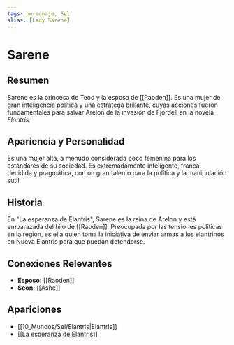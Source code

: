 ```yaml
---
tags: personaje, Sel
alias: [Lady Sarene]
---
```


# Sarene

## Resumen
Sarene es la princesa de Teod y la esposa de [[Raoden]]. Es una mujer de gran inteligencia política y una estratega brillante, cuyas acciones fueron fundamentales para salvar Arelon de la invasión de Fjordell en la novela *Elantris*.

## Apariencia y Personalidad
Es una mujer alta, a menudo considerada poco femenina para los estándares de su sociedad. Es extremadamente inteligente, franca, decidida y pragmática, con un gran talento para la política y la manipulación sutil.

## Historia
En "La esperanza de Elantris", Sarene es la reina de Arelon y está embarazada del hijo de [[Raoden]]. Preocupada por las tensiones políticas en la región, es ella quien toma la iniciativa de enviar armas a los elantrinos en Nueva Elantris para que puedan defenderse.

## Conexiones Relevantes
* **Esposo:** [[Raoden]]
* **Seon:** [[Ashe]]

## Apariciones
* [[10_Mundos/Sel/Elantris|Elantris]]
* [[La esperanza de Elantris]]
